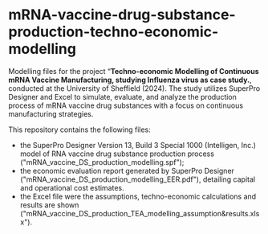# mRNA-vaccine-drug-substance-production-techno-economic-modelling
Modelling files for the project “**Techno-economic Modelling of Continuous mRNA Vaccine Manufacturing, studying Influenza virus as case study.**, conducted at the University of Sheffield (2024). The study utilizes SuperPro Designer and Excel to simulate, evaluate, and analyze the production process of mRNA vaccine drug substances with a focus on continuous manufacturing strategies.

This repository contains the following files:

- the SuperPro Designer Version 13, Build 3 Special 1000 (Intelligen, Inc.) model of RNA vaccine drug substance production process ("mRNA_vaccine_DS_production_modelling.spf");
- the economic evaluation report generated by SuperPro Designer ("mRNA_vaccine_DS_production_modelling_EER.pdf"), detailing capital and operational cost estimates.
- the Excel file were the assumptions, techno-economic calculations and results are shown ("mRNA_vaccine_DS_production_TEA_modelling_assumption&results.xlsx").

